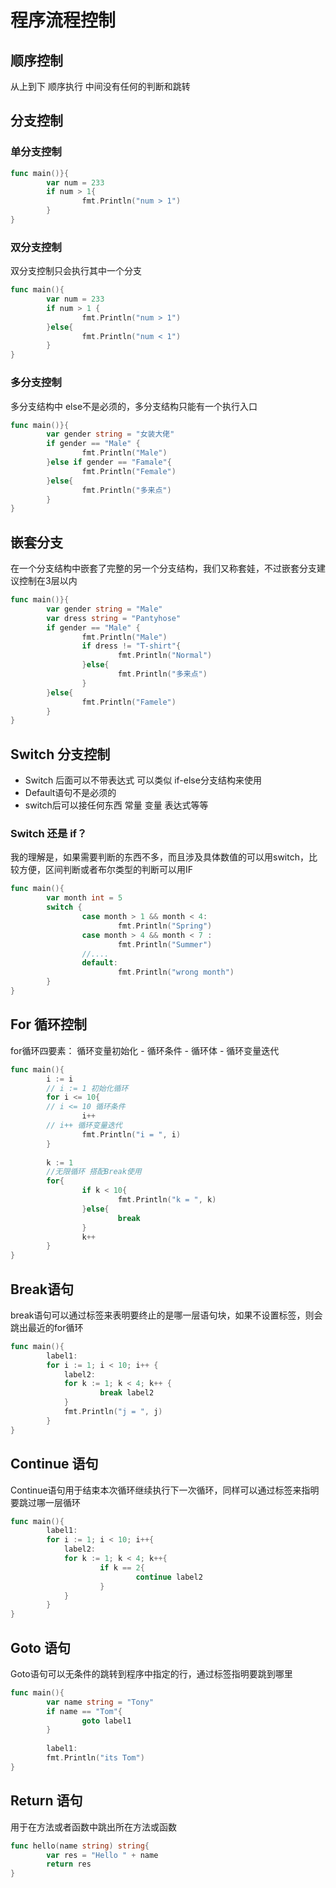 # 程序流程控制

## 顺序控制

从上到下 顺序执行 中间没有任何的判断和跳转

## 分支控制

### 单分支控制

```go
func main()}{
		var num = 233
		if num > 1{
				fmt.Println("num > 1")
		}
}
```

### 双分支控制

双分支控制只会执行其中一个分支

```go
func main(){
		var num = 233
		if num > 1 {
				fmt.Println("num > 1")
		}else{
				fmt.Println("num < 1")
		}
}
```

### 多分支控制

多分支结构中 else不是必须的，多分支结构只能有一个执行入口

```go
func main()}{
		var gender string = "女装大佬"
		if gender == "Male" {
				fmt.Println("Male")
		}else if gender == "Famale"{
				fmt.Println("Female")
		}else{
				fmt.Println("多来点")
		}
}
```

## 嵌套分支

在一个分支结构中嵌套了完整的另一个分支结构，我们又称套娃，不过嵌套分支建议控制在3层以内

```go
func main()}{
		var gender string = "Male"
		var dress string = "Pantyhose"
		if gender == "Male" {
				fmt.Println("Male")
				if dress != "T-shirt"{
						fmt.Println("Normal")
				}else{
						fmt.Println("多来点")
				}
		}else{
				fmt.Println("Famele")
		}
}
```

## Switch 分支控制

- Switch 后面可以不带表达式 可以类似 if-else分支结构来使用 
- Default语句不是必须的
- switch后可以接任何东西 常量 变量 表达式等等

### Switch 还是 if？

我的理解是，如果需要判断的东西不多，而且涉及具体数值的可以用switch，比较方便，区间判断或者布尔类型的判断可以用IF

```go
func main(){
		var month int = 5
		switch {
				case month > 1 && month < 4:
						fmt.Println("Spring")
				case month > 4 && month < 7 :
						fmt.Println("Summer")
				//....
				default:
						fmt.Println("wrong month")
		}
}
```

## For 循环控制

for循环四要素： 循环变量初始化 - 循环条件 - 循环体 - 循环变量迭代

```go
func main(){
		i := i
		// i := 1 初始化循环
		for i <= 10{
		// i <= 10 循环条件
				i++
		// i++ 循环变量迭代
				fmt.Println("i = ", i)
		}
		
		k := 1
		//无限循环 搭配Break使用
		for{
				if k < 10{
						fmt.Println("k = ", k)
				}else{
						break
				}
				k++
		}
}
```

## Break语句

break语句可以通过标签来表明要终止的是哪一层语句块，如果不设置标签，则会跳出最近的for循环

```go
func main(){
		label1:
		for i := 1; i < 10; i++ {
    		label2:
    		for k := 1; k < 4; k++ {
    				break label2
    		}
    		fmt.Println("j = ", j)
		}
}
```

## Continue 语句

Continue语句用于结束本次循环继续执行下一次循环，同样可以通过标签来指明要跳过哪一层循环

```go
func main(){
		label1:
		for i := 1; i < 10; i++{
			label2:
			for k := 1; k < 4; k++{
					if k == 2{
							continue label2
					}
			}
		}
}
```

## Goto 语句

Goto语句可以无条件的跳转到程序中指定的行，通过标签指明要跳到哪里

```go
func main(){
		var name string = "Tony"
		if name == "Tom"{
				goto label1
		}
		
		label1:
		fmt.Println("its Tom")
}
```

## Return 语句

用于在方法或者函数中跳出所在方法或函数

```go
func hello(name string) string{
		var res = "Hello " + name
		return res
}
```

